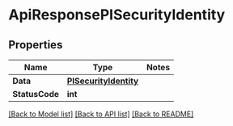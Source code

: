 # ApiResponsePISecurityIdentity

## Properties
Name | Type | Notes
------------ | ------------- | -------------
**Data** | **[**PISecurityIdentity**](../Model/PISecurityIdentity.md)**
**StatusCode** | **int**

[[Back to Model list]](../../README.md#documentation-for-models) [[Back to API list]](../../README.md#documentation-for-api-endpoints) [[Back to README]](../../README.md)
